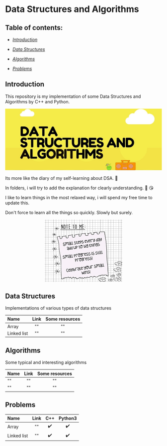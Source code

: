 # Data Structures and Algorithms

##  Table of contents:
- <i> [Introduction](#intro) </i>

- <i> [Data Structures](#ds) </i>

- <i> [Algorithms](#algo) </i>

- <i> [Problems](#problems) </i>

<a name=intro> </a>
## Introduction
This repository is my implementation of some Data Structures and Algorithms by C++ and Python. 
<div align="center">
  <img src="images/datastruct_alg.jpeg" width="900">
</div>

Its more like the diary of my self-learning about DSA. 🤗

In folders, i will try to add the explanation for clearly understanding. 💪 😘

I like to learn things in the most relaxed way, i will spend my free time to update this. 

Don't force to learn all the things so quickly. Slowly but surely.
<div align="center">
  <img src="images/efforts.jpg" width="250" height="200">
</div>


<a name=ds> </a>
## Data Structures

Implementations of various types of data structures
  
| Name | Link | Some resources |
| :------------ | :----------: | :----------: |
| Array | "" | "" |
| Linked list | "" | "" |
  

<a name=algo> </a>
## Algorithms

Some typical and interesting algorithms 

| Name | Link | Some resources |
| :------------ | :----------: | :----------: |
| "" | "" | "" |
| "" | "" | "" |


<a name=ds> </a>
## Problems 

| Name | Link | C++ | Python3 |
| :------------ | :----------: | :----------: | :----------: |
| Array | "" | ✔️ | ✔️ | 
| Linked list | "" | ✔️ | ✔️ | 



